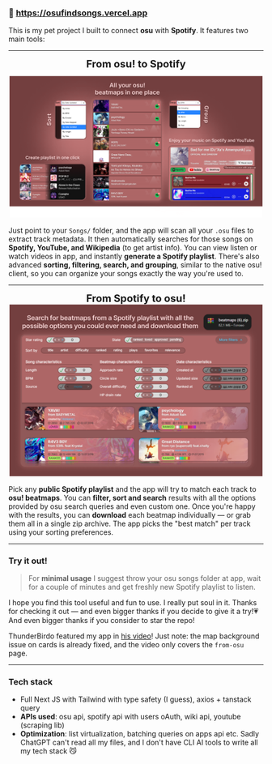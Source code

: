 
### 🔗 https://osufindsongs.vercel.app
This is my pet project I built to connect **osu** with **Spotify**. It features two main tools:


---

<p align="center">
   <strong style="font-size: 20px;">From osu! to Spotify</strong>
  <img src="./public/from-osu.png" width="500"/>
</p>

Just point to your `Songs/` folder, and the app will scan all your `.osu` files to extract track metadata. It then automatically searches for those songs on **Spotify, YouTube, and Wikipedia** (to get artist info). You can view listen or watch videos in app, and instantly **generate a Spotify playlist**. There's also advanced **sorting, filtering, search, and grouping**, similar to the native osu! client, so you can organize your songs exactly the way you're used to.

---

<p align="center">
   <strong style="font-size: 20px;">From Spotify to osu!</strong>
  <img src="./public/from-spotify.png" width="500"/>
</p>

Pick any **public Spotify playlist** and the app will try to match each track to **osu! beatmaps**. You can **filter, sort and search** results with all the options provided by osu search queries and even custom one. Once you're happy with the results, you can **download** each beatmap individually — or grab them all in a single zip archive. The app picks the "best match" per track using your sorting preferences.

---

### Try it out!

> For **minimal usage** I suggest throw your osu songs folder at app, wait for a couple of minutes and get freshly new Spotify playlist to listen.

I hope you find this tool useful and fun to use. I really put soul in it.
Thanks for checking it out — and even bigger thanks if you decide to give it a try!💗
And even bigger thanks if you consider to star the repo!

ThunderBirdo featured my app in [his video](https://www.youtube.com/watch?v=0uZ4RehxDO4&t=300s&ab_channel=ThunderBirdo)! Just note: the map background issue on cards is already fixed, and the video only covers the `from-osu` page.

---

### Tech stack
- Full Next JS with Tailwind with type safety (I guess), axios + tanstack query
- **APIs used**: osu api, spotify api with users oAuth, wiki api, youtube (scraping lib)
- **Optimization**: list virtualization, batching queries on apps api
etc. Sadly ChatGPT can't read all my files, and I don't have CLI AI tools to write all my tech stack 😼